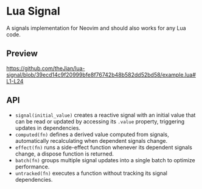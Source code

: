 # Lua Signal


A signals implementation for Neovim and should also works for any Lua code.

## Preview

https://github.com/theJian/lua-signal/blob/39ecd14c9f20999bfe8f76742b48b582dd52bd58/example.lua#L1-L24

## API

- `signal(initial_value)` creates a reactive signal with an initial value that can be read or updated by accessing its `.value` property, triggering updates in dependencies.
- `computed(fn)` defines a derived value computed from signals, automatically recalculating when dependent signals change.
- `effect(fn)` runs a side-effect function whenever its dependent signals change, a dispose function is returned.
- `batch(fn)` groups multiple signal updates into a single batch to optimize performance.
- `untracked(fn)` executes a function without tracking its signal dependencies.
